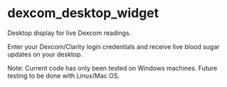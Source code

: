 # dexcom_desktop_widget
Desktop display for live Dexcom readings.

Enter your Dexcom/Clarity login credentials and receive live blood sugar updates on your desktop.

Note: Current code has only been tested on Windows machines. Future testing to be done with Linux/Mac OS.
